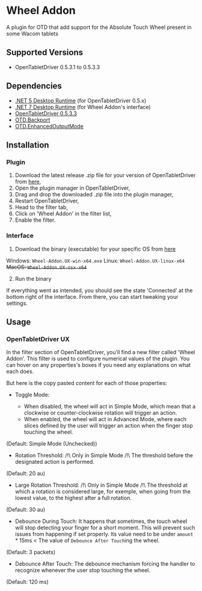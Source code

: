 # Wheel Addon

A plugin for OTD that add support for the Absolute Touch Wheel present in some Wacom tablets

## Supported Versions

- OpenTabletDriver 0.5.3.1 to 0.5.3.3

## Dependencies

- [.NET 5 Desktop Runtime](https://dotnet.microsoft.com/en-us/download/dotnet/5.0#:~:text=x86-,.NET%20Desktop%20Runtime%205.0.17,-The%20.NET%20Desktop) (for OpenTabletDriver 0.5.x)
- [.NET 7 Desktop Runtime](https://dotnet.microsoft.com/en-us/download/dotnet/7.0#:~:text=x86-,.NET%20Desktop%20Runtime) (for Wheel Addon's interface)
- [OpenTabletDriver 0.5.3.3](https://github.com/OpenTabletDriver/OpenTabletDriver/releases/tag/v0.5.3.3)
- [OTD.Backport](https://github.com/Mrcubix/OTD.Backport)
- [OTD.EnhancedOutputMode](https://github.com/Mrcubix/OTD.EnhancedOutputMode)

## Installation

### Plugin

1. Download the latest release .zip file for your version of OpenTabletDriver from [here](https://github.com/Mrcubix/WheelAddon/releases/latest),
2. Open the plugin manager in OpenTabletDriver,
3. Drag and drop the downloaded .zip file into the plugin manager,
4. Restart OpenTabletDriver,
5. Head to the filter tab,
6. Click on 'Wheel Addon' in the filter list,
7. Enable the filter.

### Interface

1. Download the binary (executable) for your specific OS from [here](https://github.com/Mrcubix/WheelAddon/releases/latest)

Windows: `Wheel-Addon.UX-win-x64.exe`
Linux: `Wheel-Addon.UX-linux-x64`
~~MacOS: `Wheel-Addon.UX-osx-x64`~~

2. Run the binary

If everything went as intended, you should see the state 'Connected' at the bottom right of the interface.
From there, you can start tweaking your settings.

## Usage

### OpenTabletDriver UX

In the filter section of OpenTabletDriver, you'll find a new filter called 'Wheel Addon'.
This filter is used to configure numerical values of the plugin.
You can hover on any properties's boxes if you need any explanations on what each does.

But here is the copy pasted content for each of those properties:

- Toggle Mode: 

    - When disabled, the wheel will act in Simple Mode, which mean that a clockwise or counter-clockwise rotation will trigger an action.
    - When enabled, the wheel will act in Advanced Mode, where each slices defined by the user will trigger an action when the finger stop touching the wheel. 

(Default: Simple Mode (Unchecked))

- Rotation Threshold: /!\ Only in Simple Mode /!\ The threshold before the designated action is performed. 

(Default: 20 au)

- Large Rotation Threshold: /!\ Only in Simple Mode /!\ The threshold at which a rotation is considered large, for exemple, when going from the lowest value, to the highest after a full rotation. 

(Default: 30 au)

- Debounce During Touch: It happens that sometimes, the touch wheel will stop detecting your finger for a short moment.
This will prevent such issues from happening if set properly.
Its value need to be under `amount` * 15ms < The value of `Debounce After Touch`ing the wheel. 

(Default: 3 packets)

- Debounce After Touch: The debounce mechanism forcing the handler to recognize whenever the user stop touching the wheel. 

(Default: 120 ms)